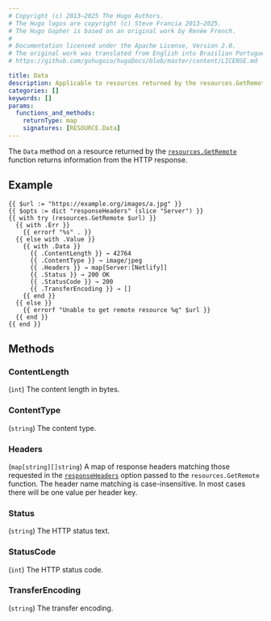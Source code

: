 ```yaml
---
# Copyright (c) 2013–2025 The Hugo Authors.
# The Hugo logos are copyright (c) Steve Francia 2013–2025.
# The Hugo Gopher is based on an original work by Renée French.
#
# Documentation licensed under the Apache License, Version 2.0.
# The original work was translated from English into Brazilian Portuguese.
# https://github.com/gohugoio/hugoDocs/blob/master/content/LICENSE.md

title: Data
description: Applicable to resources returned by the resources.GetRemote function, returns information from the HTTP response.
categories: []
keywords: []
params:
  functions_and_methods:
    returnType: map
    signatures: [RESOURCE.Data]
---
```


The `Data` method on a resource returned by the [`resources.GetRemote`] function returns information from the HTTP response.

[`resources.GetRemote`]: /functions/resources/getremote/

## Example

```go-html-template
{{ $url := "https://example.org/images/a.jpg" }}
{{ $opts := dict "responseHeaders" (slice "Server") }}
{{ with try (resources.GetRemote $url) }}
  {{ with .Err }}
    {{ errorf "%s" . }}
  {{ else with .Value }}
    {{ with .Data }}
      {{ .ContentLength }} → 42764
      {{ .ContentType }} → image/jpeg
      {{ .Headers }} → map[Server:[Netlify]]
      {{ .Status }} → 200 OK
      {{ .StatusCode }} → 200
      {{ .TransferEncoding }} → []
    {{ end }}
  {{ else }}
    {{ errorf "Unable to get remote resource %q" $url }}
  {{ end }}
{{ end }}
```

## Methods

### ContentLength

(`int`) The content length in bytes.

### ContentType

(`string`) The content type.

### Headers

(`map[string][]string`) A map of response headers matching those requested in the [`responseHeaders`] option passed to the `resources.GetRemote` function. The header name matching is case-insensitive. In most cases there will be one value per header key.

### Status

(`string`) The HTTP status text.

### StatusCode

(`int`) The HTTP status code.

### TransferEncoding

(`string`) The transfer encoding.

[`resources.GetRemote`]: /functions/resources/getremote/
[`responseHeaders`]: /functions/resources/getremote/#responseheaders
